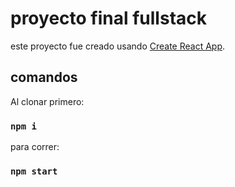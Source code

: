 # proyecto final fullstack

este proyecto fue creado usando [Create React App](https://github.com/facebook/create-react-app).

## comandos

Al clonar primero:

### `npm i`

para correr:

### `npm start`